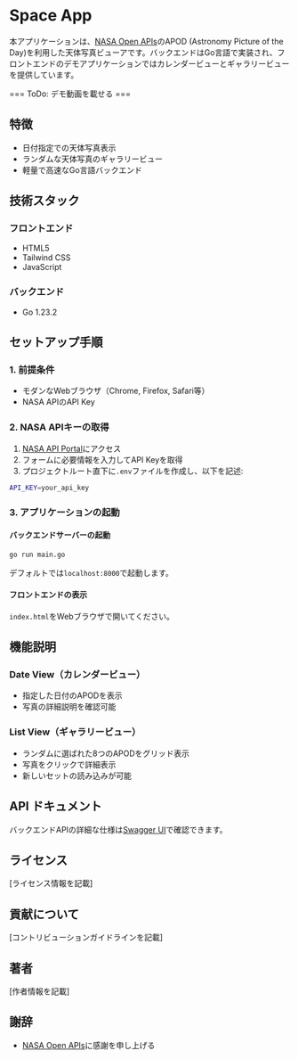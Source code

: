 # Space App
本アプリケーションは、[NASA Open APIs](https://api.nasa.gov/)のAPOD (Astronomy Picture of the Day)を利用した天体写真ビューアです。バックエンドはGo言語で実装され、フロントエンドのデモアプリケーションではカレンダービューとギャラリービューを提供しています。

=== ToDo: デモ動画を載せる ===

## 特徴
- 日付指定での天体写真表示
- ランダムな天体写真のギャラリービュー
- 軽量で高速なGo言語バックエンド

## 技術スタック
### フロントエンド
- HTML5
- Tailwind CSS
- JavaScript

### バックエンド
- Go 1.23.2

## セットアップ手順

### 1. 前提条件
- モダンなWebブラウザ（Chrome, Firefox, Safari等）
- NASA APIのAPI Key

### 2. NASA APIキーの取得
1. [NASA API Portal](https://api.nasa.gov/)にアクセス
2. フォームに必要情報を入力してAPI Keyを取得
3. プロジェクトルート直下に`.env`ファイルを作成し、以下を記述:
```bash
API_KEY=your_api_key
```

### 3. アプリケーションの起動
#### バックエンドサーバーの起動
```bash
go run main.go
```
デフォルトでは`localhost:8000`で起動します。

#### フロントエンドの表示
`index.html`をWebブラウザで開いてください。

## 機能説明

### Date View（カレンダービュー）
- 指定した日付のAPODを表示
- 写真の詳細説明を確認可能

### List View（ギャラリービュー）
- ランダムに選ばれた8つのAPODをグリッド表示
- 写真をクリックで詳細表示
- 新しいセットの読み込みが可能

## API ドキュメント
バックエンドAPIの詳細な仕様は[Swagger UI](https://recursion-teamdev-go-lang-teamc.github.io/space-app/swagger/)で確認できます。

## ライセンス
[ライセンス情報を記載]

## 貢献について
[コントリビューションガイドラインを記載]

## 著者
[作者情報を記載]

## 謝辞
- [NASA Open APIs](https://api.nasa.gov/)に感謝を申し上げる
